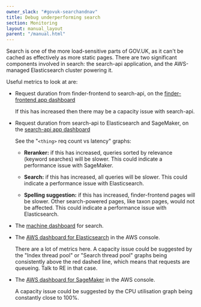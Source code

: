```yaml
---
owner_slack: "#govuk-searchandnav"
title: Debug underperforming search
section: Monitoring
layout: manual_layout
parent: "/manual.html"
---
```


Search is one of the more load-sensitive parts of GOV.UK, as it can't
be cached as effectively as more static pages.  There are two
significant components involved in search: the search-api application,
and the AWS-managed Elasticsearch cluster powering it.

Useful metrics to look at are:

- Request duration from finder-frontend to search-api, on the [finder-frontend app dashboard](https://grafana.blue.production.govuk.digital/dashboard/file/finder-frontend.json?refresh=5s&orgId=1)

    If this has increased then there may be a capacity issue with
    search-api.

- Request duration from search-api to Elasticsearch and SageMaker, on the [search-api app dashboard](https://grafana.blue.production.govuk.digital/dashboard/file/search-api.json?refresh=5s&orgId=1)

    See the "`<thing>` req count vs latency" graphs:

  - **Reranker:** if this has increased, queries sorted by relevance
    (keyword searches) will be slower.  This could indicate a
    performance issue with SageMaker.

  - **Search:** if this has increased, all queries will be slower.
    This could indicate a performance issue with Elasticsearch.

  - **Spelling suggestion:** if this has increased, finder-frontend
    pages will be slower.  Other search-powered pages, like taxon
    pages, would not be affected.  This could indicate a performance
    issue with Elasticsearch.

- The [machine dashboard](https://grafana.blue.production.govuk.digital/dashboard/file/machine.json?refresh=1m&orgId=1) for search.

- The [AWS dashboard for Elasticsearch](https://eu-west-1.console.aws.amazon.com/es/home?region=eu-west-1#domain:resource=blue-elasticsearch6-domain;action=dashboard) in the AWS console.

    There are a lot of metrics here.  A capacity issue could be
    suggested by the "Index thread pool" or "Search thread pool"
    graphs being consistently above the red dashed line, which means
    that requests are queueing.  Talk to RE in that case.

- The [AWS dashboard for SageMaker](https://eu-west-1.console.aws.amazon.com/sagemaker/home?region=eu-west-1#/endpoints/govuk-production-search-ltr-endpoint) in the AWS console.

    A capacity issue could be suggested by the CPU utilisation graph
    being constantly close to 100%.
